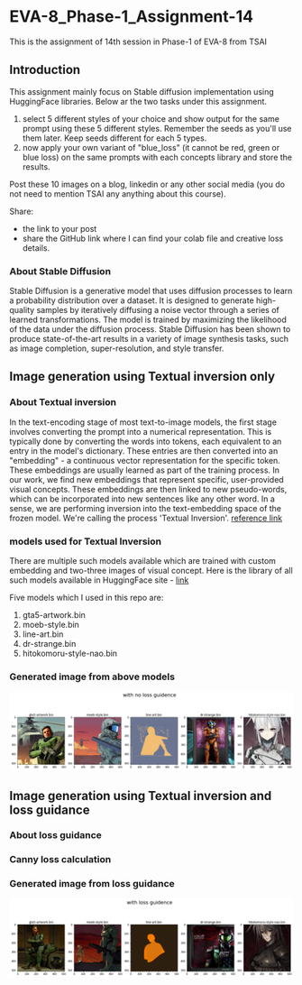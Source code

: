 # EVA-8_Phase-1_Assignment-14
This is the assignment of 14th session in Phase-1 of EVA-8 from TSAI

## Introduction
This assignment mainly focus on Stable diffusion implementation using HuggingFace libraries. Below ar the two tasks under this assignment.

1. select 5 different styles of your choice and show output for the same prompt using these 5 different styles. Remember the seeds as you'll use them later. Keep seeds different for each 5 types.
2. now apply your own variant of "blue_loss" (it cannot be red, green or blue loss) on the same prompts with each concepts library and store the results. 

Post these 10 images on a blog, linkedin or any other social media (you do not need to mention TSAI any anything about this course). 

Share:
- the link to your post
- share the GitHub link where I can find your colab file and creative loss details.

### About Stable Diffusion
Stable Diffusion is a generative model that uses diffusion processes to learn a probability distribution over a dataset. It  is designed to generate high-quality samples by iteratively diffusing a noise vector through a series of learned transformations. The model is trained by maximizing the likelihood of the data under the diffusion process. Stable Diffusion has been shown to produce state-of-the-art results in a variety of image synthesis tasks, such as image completion, super-resolution, and style transfer.

## Image generation using Textual inversion only

### About Textual inversion
In the text-encoding stage of most text-to-image models, the first stage involves converting the prompt into a numerical representation. This is typically done by converting the words into tokens, each equivalent to an entry in the model's dictionary. These entries are then converted into an "embedding" - a continuous vector representation for the specific token. These embeddings are usually learned as part of the training process. In our work, we find new embeddings that represent specific, user-provided visual concepts. These embeddings are then linked to new pseudo-words, which can be incorporated into new sentences like any other word. In a sense, we are performing inversion into the text-embedding space of the frozen model. We're calling the process 'Textual Inversion'. [reference link](https://textual-inversion.github.io/)

### models used for Textual Inversion
There are multiple such models available which are trained with custom embedding and two-three images of visual concept. Here is the library of all such models available in HuggingFace site - [link](https://huggingface.co/sd-concepts-library)

Five models which I used in this repo are:
1. gta5-artwork.bin
2. moeb-style.bin
3. line-art.bin
4. dr-strange.bin
5. hitokomoru-style-nao.bin

### Generated image from above models
![alt-text-1](no_loss_guidence.png "output1")

## Image generation using Textual inversion and loss guidance
### About loss guidance

### Canny loss calculation
### Generated image from loss guidance
![alt-text-1](loss_guidence.png "output1")